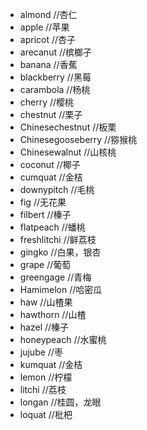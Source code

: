 - almond //杏仁
- apple //苹果
- apricot //杏子
- arecanut //槟榔子
- banana //香蕉
- blackberry //黑莓
- carambola //杨桃
- cherry //樱桃
- chestnut //栗子
- Chinesechestnut //板栗
- Chinesegooseberry //猕猴桃
- Chinesewalnut //山核桃
- coconut //椰子
- cumquat //金桔
- downypitch //毛桃
- fig //无花果
- filbert //榛子
- flatpeach //蟠桃
- freshlitchi //鲜荔枝
- gingko //白果，银杏
- grape //葡萄
- greengage //青梅
- Hamimelon //哈密瓜
- haw //山楂果
- hawthorn //山楂
- hazel //榛子
- honeypeach //水蜜桃
- jujube //枣
- kumquat //金桔
- lemon //柠檬
- litchi //荔枝
- longan //桂圆，龙眼
- loquat //枇杷
